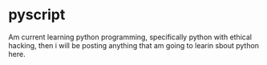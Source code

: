 # pyscript
Am current learning python programming, specifically python with ethical hacking, then i will be posting anything that am going to learin sbout python here. 